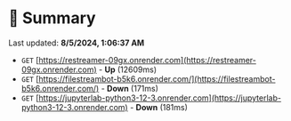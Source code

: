 # 📖 Summary
Last updated: **8/5/2024, 1:06:37 AM**

- `GET` [https://restreamer-09gx.onrender.com](https://restreamer-09gx.onrender.com) - **Up** (12609ms)
- `GET` [https://filestreambot-b5k6.onrender.com/](https://filestreambot-b5k6.onrender.com/) - **Down** (171ms)
- `GET` [https://jupyterlab-python3-12-3.onrender.com](https://jupyterlab-python3-12-3.onrender.com) - **Down** (181ms)
